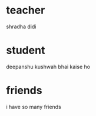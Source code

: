 # teacher 
shradha didi 
# student
deepanshu kushwah bhai kaise ho
# friends 
i have so many friends


